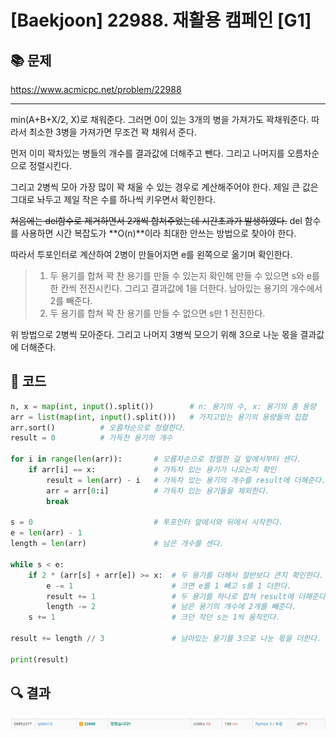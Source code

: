 # [Baekjoon] 22988. 재활용 캠페인 [G1]

## 📚 문제

https://www.acmicpc.net/problem/22988

---

min(A+B+X/2, X)로 채워준다. 그러면 0이 있는 3개의 병을 가져가도 꽉채워준다. 따라서 최소한 3병을 가져가면 무조건 꽉 채워서 준다.

먼저 이미 꽉차있는 병들의 개수를 결과값에 더해주고 뺀다. 그리고 나머지를 오름차순으로 정렬시킨다.

그리고 2병씩 모아 가장 많이 꽉 채울 수 있는 경우로 계산해주어야 한다. 제일 큰 값은 그대로 놔두고 제일 작은 수를 하나씩 키우면서 확인한다.

~~처음에는 del함수로 제거하면서 2개씩 합쳐주었는데 시간초과가 발생하였다.~~ del 함수를 사용하면 시간 복잡도가 **O(n)**이라 최대한 안쓰는 방법으로 찾아야 한다.

따라서 투포인터로 계산하여 2병이 만들어지면 e를 왼쪽으로 옮기며 확인한다.

> 1. 두 용기를 합쳐 꽉 찬 용기를 만들 수 있는지 확인해 만들 수 있으면 s와 e를 한 칸씩 전진시킨다. 그리고 결과값에 1을 더한다. 남아있는 용기의 개수에서 2를 빼준다.
> 2. 두 용기를 합쳐 꽉 찬 용기를 만들 수 없으면 s만 1 전진한다.

위 방법으로 2병씩 모아준다. 그리고 나머지 3병씩 모으기 위해 3으로 나눈 몫을 결과값에 더해준다.

## 📒 코드

```python
n, x = map(int, input().split())        # n: 용기의 수, x: 용기의 총 용량
arr = list(map(int, input().split()))   # 가지고있는 용기의 용량들의 집합
arr.sort()          # 오름차순으로 정렬한다.
result = 0          # 가득찬 용기의 개수

for i in range(len(arr)):       # 오름차순으로 정렬한 걸 앞에서부터 센다.
    if arr[i] == x:             # 가득차 있는 용기가 나오는지 확인
        result = len(arr) - i   # 가득차 있는 용기의 개수를 result에 더해준다.
        arr = arr[0:i]          # 가득차 있는 용기들을 제외한다.
        break

s = 0                           # 투포인터 앞에서와 뒤에서 시작한다.
e = len(arr) - 1
length = len(arr)               # 남은 개수를 센다.

while s < e:                    
    if 2 * (arr[s] + arr[e]) >= x:  # 두 용기를 더해서 절반보다 큰지 확인한다.
        e -= 1                      # 크면 e를 1 빼고 s를 1 더한다.
        result += 1                 # 두 용기를 하나로 합쳐 result에 더해준다.
        length -= 2                 # 남은 용기의 개수에 2개를 빼준다.
    s += 1                          # 크던 작던 s는 1씩 움직인다.

result += length // 3               # 남아있는 용기를 3으로 나눈 몫을 더한다.

print(result)
```

## 🔍 결과

![image-20220303005816139](README.assets/image-20220303005816139.png)

